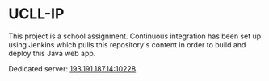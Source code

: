 # UCLL-IP

This project is a school assignment. Continuous integration has been set up using Jenkins which pulls this repository's content in order to build and deploy this Java web app.

Dedicated server: [193.191.187.14:10228](http://193.191.187.14:10228/)

